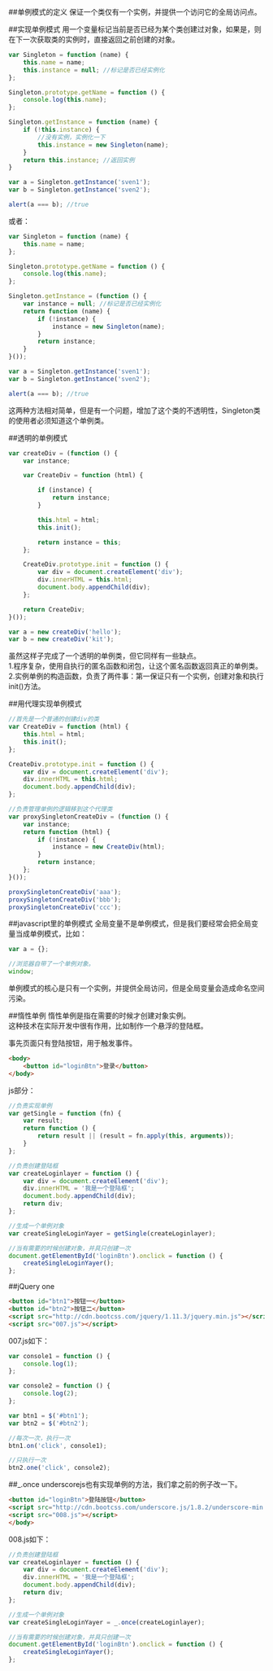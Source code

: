 ##单例模式的定义
保证一个类仅有一个实例，并提供一个访问它的全局访问点。

##实现单例模式
用一个变量标记当前是否已经为某个类创建过对象，如果是，则在下一次获取类的实例时，直接返回之前创建的对象。
```js
var Singleton = function (name) {
    this.name = name;
    this.instance = null; //标记是否已经实例化
};

Singleton.prototype.getName = function () {
    console.log(this.name);
};

Singleton.getInstance = function (name) {
    if (!this.instance) {
        //没有实例，实例化一下
        this.instance = new Singleton(name);
    }
    return this.instance; //返回实例
}

var a = Singleton.getInstance('sven1');
var b = Singleton.getInstance('sven2');

alert(a === b); //true
```
或者：
```js
var Singleton = function (name) {
    this.name = name;
};

Singleton.prototype.getName = function () {
    console.log(this.name);
};

Singleton.getInstance = (function () {
    var instance = null; //标记是否已经实例化
    return function (name) {
        if (!instance) {
            instance = new Singleton(name);
        }
        return instance;
    }
}());

var a = Singleton.getInstance('sven1');
var b = Singleton.getInstance('sven2');

alert(a === b); //true
```
这两种方法相对简单，但是有一个问题，增加了这个类的不透明性，Singleton类的使用者必须知道这个单例类。

##透明的单例模式
```js
var createDiv = (function () {
    var instance;

    var CreateDiv = function (html) {

        if (instance) {
            return instance;
        }

        this.html = html;
        this.init();

        return instance = this;
    };

    CreateDiv.prototype.init = function () {
        var div = document.createElement('div');
        div.innerHTML = this.html;
        document.body.appendChild(div);
    };

    return CreateDiv;
}());

var a = new createDiv('hello');
var b = new createDiv('kit');
```
虽然这样子完成了一个透明的单例类，但它同样有一些缺点。       
1.程序复杂，使用自执行的匿名函数和闭包，让这个匿名函数返回真正的单例类。      
2.实例单例的构造函数，负责了两件事：第一保证只有一个实例，创建对象和执行init()方法。    


##用代理实现单例模式
```js
//首先是一个普通的创建div的类
var CreateDiv = function (html) {
    this.html = html;
    this.init();
};

CreateDiv.prototype.init = function () {
    var div = document.createElement('div');
    div.innerHTML = this.html;
    document.body.appendChild(div);
};

//负责管理单例的逻辑移到这个代理类
var proxySingletonCreateDiv = (function () {
    var instance;
    return function (html) {
        if (!instance) {
            instance = new CreateDiv(html);
        }
        return instance;
    };
}());

proxySingletonCreateDiv('aaa');
proxySingletonCreateDiv('bbb');
proxySingletonCreateDiv('ccc');
```

##javascript里的单例模式
全局变量不是单例模式，但是我们要经常会把全局变量当成单例模式，比如：
```js
var a = {};

//浏览器自带了一个单例对象。
window;
```
单例模式的核心是只有一个实例，并提供全局访问，但是全局变量会造成命名空间污染。

##惰性单例
惰性单例是指在需要的时候才创建对象实例。     
这种技术在实际开发中很有作用，比如制作一个悬浮的登陆框。   

事先页面只有登陆按钮，用于触发事件。
```html
<body>
    <button id="loginBtn">登录</button>
</body>
```
js部分：
```js
//负责实现单例
var getSingle = function (fn) {
    var result;
    return function () {
        return result || (result = fn.apply(this, arguments));
    }
};

//负责创建登陆框
var createLoginlayer = function () {
    var div = document.createElement('div');
    div.innerHTML = '我是一个登陆框';
    document.body.appendChild(div);
    return div;
};

//生成一个单例对象
var createSingleLoginYayer = getSingle(createLoginlayer);

//当有需要的时候创建对象，并具只创建一次
document.getElementById('loginBtn').onclick = function () {
    createSingleLoginYayer();
};
```

##jQuery one
```html
<button id="btn1">按钮一</button>
<button id="btn2">按钮二</button>
<script src="http://cdn.bootcss.com/jquery/1.11.3/jquery.min.js"></script>
<script src="007.js"></script>
```
007.js如下：
```js
var console1 = function () {
    console.log(1);
};

var console2 = function () {
    console.log(2);
};

var btn1 = $('#btn1');
var btn2 = $('#btn2');

//每次一次，执行一次
btn1.on('click', console1);

//只执行一次
btn2.one('click', console2);
```

##_.once
underscorejs也有实现单例的方法，我们拿之前的例子改一下。
```html
<button id="loginBtn">登陆按钮</button>
<script src="http://cdn.bootcss.com/underscore.js/1.8.2/underscore-min.js"></script>
<script src="008.js"></script>
</body>
```
008.js如下：
```js
//负责创建登陆框
var createLoginlayer = function () {
    var div = document.createElement('div');
    div.innerHTML = '我是一个登陆框';
    document.body.appendChild(div);
    return div;
};

//生成一个单例对象
var createSingleLoginYayer = _.once(createLoginlayer);

//当有需要的时候创建对象，并具只创建一次
document.getElementById('loginBtn').onclick = function () {
    createSingleLoginYayer();
};
```

